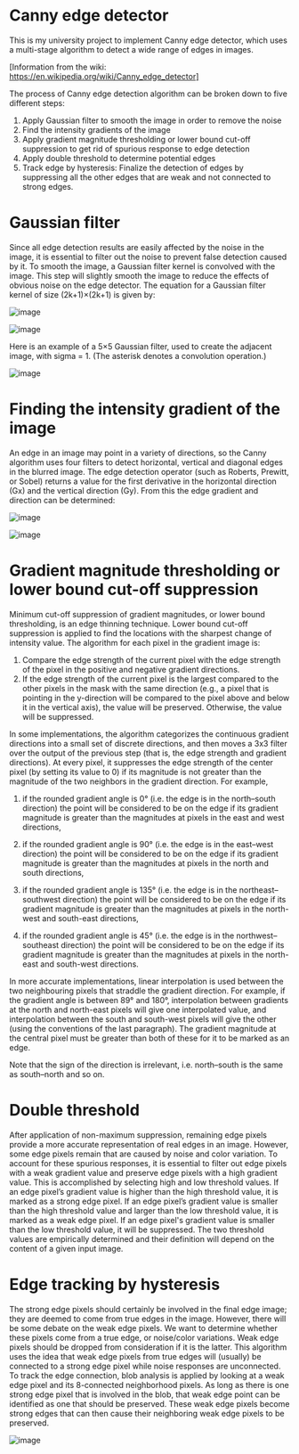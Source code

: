 # Canny edge detector
This is my university project to implement Canny edge detector, which uses a multi-stage algorithm to detect a wide range of edges in images.

[Information from the wiki: https://en.wikipedia.org/wiki/Canny_edge_detector]

The process of Canny edge detection algorithm can be broken down to five different steps:
  1. Apply Gaussian filter to smooth the image in order to remove the noise
  2. Find the intensity gradients of the image
  3. Apply gradient magnitude thresholding or lower bound cut-off suppression to get rid of spurious response to edge detection
  4. Apply double threshold to determine potential edges
  5. Track edge by hysteresis: Finalize the detection of edges by suppressing all the other edges that are weak and not connected to strong edges.

# Gaussian filter
Since all edge detection results are easily affected by the noise in the image, it is essential to filter out the noise to prevent false detection caused by it. To smooth the image, a Gaussian filter kernel is convolved with the image. This step will slightly smooth the image to reduce the effects of obvious noise on the edge detector. The equation for a Gaussian filter kernel of size (2k+1)×(2k+1) is given by:

![image](https://github.com/LineGM/canny_edge_detector/assets/28562738/29a306ba-e1a2-4d54-9047-bbcc1494750b)


![image](https://github.com/LineGM/canny_edge_detector/assets/28562738/24a21915-7e47-4418-adaf-3c296da00278)

Here is an example of a 5×5 Gaussian filter, used to create the adjacent image, with sigma  = 1. (The asterisk denotes a convolution operation.)

![image](https://github.com/LineGM/canny_edge_detector/assets/28562738/63d47556-5124-41dc-bb69-57e8f12b7457)

# Finding the intensity gradient of the image
An edge in an image may point in a variety of directions, so the Canny algorithm uses four filters to detect horizontal, vertical and diagonal edges in the blurred image. The edge detection operator (such as Roberts, Prewitt, or Sobel) returns a value for the first derivative in the horizontal direction (Gx) and the vertical direction (Gy). From this the edge gradient and direction can be determined:

![image](https://github.com/LineGM/canny_edge_detector/assets/28562738/9cb980df-36c5-4ec8-bfab-90f6ca0c843f)

![image](https://github.com/LineGM/canny_edge_detector/assets/28562738/0419bd74-0499-401b-b021-5c28e8caed74)

# Gradient magnitude thresholding or lower bound cut-off suppression
Minimum cut-off suppression of gradient magnitudes, or lower bound thresholding, is an edge thinning technique. Lower bound cut-off suppression is applied to find the locations with the sharpest change of intensity value. The algorithm for each pixel in the gradient image is:
  1. Compare the edge strength of the current pixel with the edge strength of the pixel in the positive and negative gradient directions.
  2. If the edge strength of the current pixel is the largest compared to the other pixels in the mask with the same direction (e.g., a pixel that is pointing in the y-direction will be compared to the pixel above and          below it in the vertical axis), the value will be preserved. Otherwise, the value will be suppressed.

In some implementations, the algorithm categorizes the continuous gradient directions into a small set of discrete directions, and then moves a 3x3 filter over the output of the previous step (that is, the edge strength and gradient directions). At every pixel, it suppresses the edge strength of the center pixel (by setting its value to 0) if its magnitude is not greater than the magnitude of the two neighbors in the gradient direction. For example,

  1. if the rounded gradient angle is 0° (i.e. the edge is in the north–south direction) the point will be considered to be on the edge if its gradient magnitude is greater than the magnitudes at pixels in the east and         west directions,

  2. if the rounded gradient angle is 90° (i.e. the edge is in the east–west direction) the point will be considered to be on the edge if its gradient magnitude is greater than the magnitudes at pixels in the north and         south directions,

  3. if the rounded gradient angle is 135° (i.e. the edge is in the northeast–southwest direction) the point will be considered to be on the edge if its gradient magnitude is greater than the magnitudes at pixels in the        north-west and south-east directions,

  4. if the rounded gradient angle is 45° (i.e. the edge is in the northwest–southeast direction) the point will be considered to be on the edge if its gradient magnitude is greater than the magnitudes at pixels in the         north-east and south-west directions.

In more accurate implementations, linear interpolation is used between the two neighbouring pixels that straddle the gradient direction. For example, if the gradient angle is between 89° and 180°, interpolation between gradients at the north and north-east pixels will give one interpolated value, and interpolation between the south and south-west pixels will give the other (using the conventions of the last paragraph). The gradient magnitude at the central pixel must be greater than both of these for it to be marked as an edge.

Note that the sign of the direction is irrelevant, i.e. north–south is the same as south–north and so on.

# Double threshold
After application of non-maximum suppression, remaining edge pixels provide a more accurate representation of real edges in an image. However, some edge pixels remain that are caused by noise and color variation. To account for these spurious responses, it is essential to filter out edge pixels with a weak gradient value and preserve edge pixels with a high gradient value. This is accomplished by selecting high and low threshold values. If an edge pixel’s gradient value is higher than the high threshold value, it is marked as a strong edge pixel. If an edge pixel’s gradient value is smaller than the high threshold value and larger than the low threshold value, it is marked as a weak edge pixel. If an edge pixel's gradient value is smaller than the low threshold value, it will be suppressed. The two threshold values are empirically determined and their definition will depend on the content of a given input image.

# Edge tracking by hysteresis
The strong edge pixels should certainly be involved in the final edge image; they are deemed to come from true edges in the image. However, there will be some debate on the weak edge pixels. We want to determine whether these pixels come from a true edge, or noise/color variations. Weak edge pixels should be dropped from consideration if it is the latter. This algorithm uses the idea that weak edge pixels from true edges will (usually) be connected to a strong edge pixel while noise responses are unconnected. To track the edge connection, blob analysis is applied by looking at a weak edge pixel and its 8-connected neighborhood pixels. As long as there is one strong edge pixel that is involved in the blob, that weak edge point can be identified as one that should be preserved. These weak edge pixels become strong edges that can then cause their neighboring weak edge pixels to be preserved.

![image](https://github.com/LineGM/canny_edge_detector/assets/28562738/2384597c-fbb4-4258-bef8-450070a6c246)

